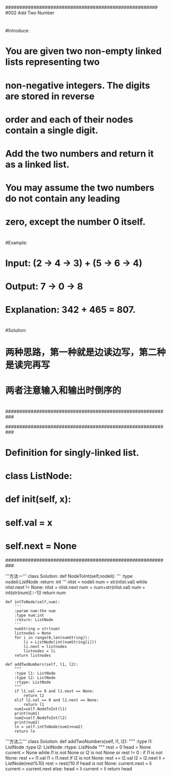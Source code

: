 ######################################################
#002 Add Two Number
#
#Introduce:
# You are given two non-empty linked lists representing two
#  non-negative integers. The digits are stored in reverse
#  order and each of their nodes contain a single digit. 
#  Add the two numbers and return it as a linked list.
#  You may assume the two numbers do not contain any leading
#  zero, except the number 0 itself.
#
#Example:
# Input: (2 -> 4 -> 3) + (5 -> 6 -> 4)
# Output: 7 -> 0 -> 8
# Explanation: 342 + 465 = 807.
#
#Solution:
# 两种思路，第一种就是边读边写，第二种是读完再写
# 两者注意输入和输出时倒序的
# 
###########################################################

###########################################################
# Definition for singly-linked list.
# class ListNode:
#     def __init__(self, x):
#         self.val = x
#         self.next = None
###########################################################

'''方法一'''
class Solution:
    def NodeToInt(self,nodeli):
        '''
        :type nodeli:ListNode
        :return: int
        '''
        nlist = nodeli
        num = str(nlist.val)
        while nlist.next != None:
            nlist = nlist.next
            num = num+str(nlist.val)
        num = int(str(num)[::-1])
        return num

    def intToNode(self,num):
        '''
        :param num:the num
        :type num:int
        :return: ListNode
        '''
        numString = str(num)
        listnodes = None
        for i in range(0,len(numString)):
            li = ListNode(int(numString[i]))
            li.next = listnodes
            listnodes = li
        return listnodes

    def addTwoNumbers(self, l1, l2):
        """
        :type l1: ListNode
        :type l2: ListNode
        :rtype: ListNode
        """
        if l1.val == 0 and l1.next == None:
            return l2
        elif l2.val == 0 and l2.next == None:
            return l1
        num1=self.NodeToInt(l1)
        print(num1)
        num2=self.NodeToInt(l2)
        print(num2)
        ln = self.intToNode(num1+num2)
        return ln

'''方法二'''
class Solution:
    def addTwoNumbers(self, l1, l2):
        """
        :type l1: ListNode
        :type l2: ListNode
        :rtype: ListNode
        """
        rest = 0
        head = None
        current = None
        while l1 is not None or l2 is not None or rest != 0 :
            if l1 is not None:
                rest += l1.val
                l1 = l1.next
            if l2 is not None:
                rest += l2.val
                l2 = l2.next
            li = ListNode(rest%10)
            rest = rest//10
            if head is not None:
                current.next = li
                current = current.next
            else:
                head = li
                current = li
        return head
